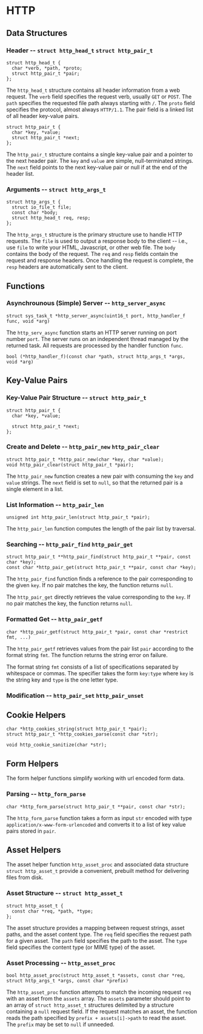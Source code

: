HTTP
====

## Data Structures

### Header -- `struct http_head_t` `struct http_pair_t`

    struct http_head_t {
      char *verb, *path, *proto;
      struct http_pair_t *pair;
    };

The `http_head_t` structure contains all header information from a web
request. The `verb` field specifies the request verb, usually `GET` or `POST`.
The `path` specifies the requested file path always starting with `/`. The
`proto` field specifies the protocol, almost always `HTTP/1.1`. The pair field
is a linked list of all header key-value pairs.

    struct http_pair_t {
      char *key, *value;
      struct http_pair_t *next;
    };

The `http_pair_t` structure contains a single key-value pair and a pointer to
the next header pair. The `key` and `value` are simple, null-terminated
strings. The `next` field points to the next key-value pair or null if at the
end of the header list.

### Arguments -- `struct http_args_t`

    struct http_args_t {
      struct io_file_t file;
      const char *body;
      struct http_head_t req, resp;
    };

The `http_args_t` structure is the primary structure use to handle HTTP
requests. The `file` is used to output a response body to the client -- i.e.,
use `file` to write your HTML, Javascript, or other web file. The `body`
contains the body of the request. The `req` and `resp` fields contain the
request and response headers. Once handling the request is complete, the
`resp` headers are automatically sent to the client.


## Functions

### Asynchrounous (Simple) Server -- `http_server_async`

    struct sys_task_t *http_server_async(uint16_t port, http_handler_f func, void *arg)

The `http_serv_async` function starts an HTTP server running on port number
`port`. The server runs on an independent thread managed by the returned task.
All requests are processed by the handler function `func`.

    bool (*http_handler_f)(const char *path, struct http_args_t *args, void *arg)


## Key-Value Pairs

### Key-Value Pair Structure -- `struct http_pair_t`

    struct http_pair_t {
      char *key, *value;

      struct http_pair_t *next;
    };

### Create and Delete -- `http_pair_new` `http_pair_clear`

    struct http_pair_t *http_pair_new(char *key, char *value);
    void http_pair_clear(struct http_pair_t *pair);

The `http_pair_new` function creates a new pair with consuming the `key` and
`value` strings. The `next` field is set to `null`, so that the returned pair
is a single element in a list.

### List Information -- `http_pair_len`

    unsigned int http_pair_len(struct http_pair_t *pair);

The `http_pair_len` function computes the length of the pair list by
traversal.

### Searching -- `http_pair_find` `http_pair_get`

    struct http_pair_t **http_pair_find(struct http_pair_t **pair, const char *key);
    const char *http_pair_get(struct http_pair_t **pair, const char *key);

The `http_pair_find` function finds a reference to the pair corresponding to
the given `key`. If no pair matches the key, the function returns `null`.

The `http_pair_get` directly retrieves the value corresponding to the `key`.
If no pair matches the key, the function returns `null`.

### Formatted Get -- `http_pair_getf`

    char *http_pair_getf(struct http_pair_t *pair, const char *restrict fmt, ...)

The `http_pair_getf` retrieves values from the pair list `pair` according to
the format string `fmt`. The function returns the string error on failure.

The format string `fmt` consists of a list of specifications separated by
whitespace or commas. The specifier takes the form `key:type` where `key` is
the string key and `type` is the one letter type.

### Modification -- `http_pair_set` `http_pair_unset`


## Cookie Helpers

    char *http_cookies_string(struct http_pair_t *pair);
    struct http_pair_t *http_cookies_parse(const char *str);

    void http_cookie_sanitize(char *str);


## Form Helpers

The form helper functions simplify working with url encoded form data.

### Parsing -- `http_form_parse`

    char *http_form_parse(struct http_pair_t **pair, const char *str);

The `http_form_parse` function takes a form as input `str` encoded with type
`application/x-www-form-urlencoded` and converts it to a list of key value
pairs stored in `pair`.


## Asset Helpers

The asset helper function `http_asset_proc` and associated data structure
`struct http_asset_t` provide a convenient, prebuilt method for delivering
files from disk.

### Asset Structure -- `struct http_asset_t`

    struct http_asset_t {
      const char *req, *path, *type;
    };

The asset structure provides a mapping between request strings, asset paths,
and the asset content type. The `req` field specifies the request path for a
given asset. The `path` field specifies the path to the asset. The `type`
field specifies the content type (or MIME type) of the asset.

### Asset Processing -- `http_asset_proc`

    bool http_asset_proc(struct http_asset_t *assets, const char *req, struct http_args_t *args, const char *prefix)

The `http_asset_proc` function attempts to match the incoming request `req`
with an asset from the `assets` array. The `assets` parameter should point to
an array of `struct http_asset_t` structures delimited by a structure
containing a `null` request field. If the request matches an asset, the
function reads the path specified by `prefix + assets[i]->path` to read the
asset. The `prefix` may be set to `null` if unneeded.
